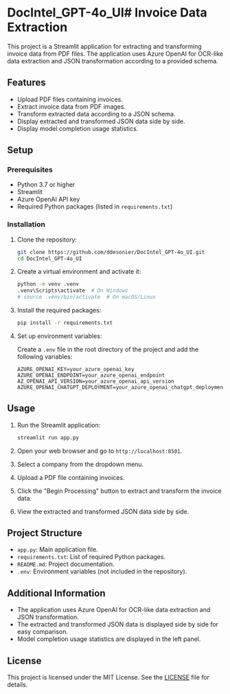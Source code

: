 # DocIntel_GPT-4o_UI# Invoice Data Extraction

This project is a Streamlit application for extracting and transforming invoice data from PDF files. The application uses Azure OpenAI for OCR-like data extraction and JSON transformation according to a provided schema.

## Features

- Upload PDF files containing invoices.
- Extract invoice data from PDF images.
- Transform extracted data according to a JSON schema.
- Display extracted and transformed JSON data side by side.
- Display model completion usage statistics.

## Setup

### Prerequisites

- Python 3.7 or higher
- Streamlit
- Azure OpenAI API key
- Required Python packages (listed in `requirements.txt`)

### Installation

1. Clone the repository:

    ```sh
    git clone https://github.com/ddesonier/DocIntel_GPT-4o_UI.git
    cd DocIntel_GPT-4o_UI
    ```

2. Create a virtual environment and activate it:

    ```sh
    python -m venv .venv
    .venv\Scripts\activate  # On Windows
    # source .venv/bin/activate  # On macOS/Linux
    ```

3. Install the required packages:

    ```sh
    pip install -r requirements.txt
    ```

4. Set up environment variables:

    Create a `.env` file in the root directory of the project and add the following variables:

    ```env
    AZURE_OPENAI_KEY=your_azure_openai_key
    AZURE_OPENAI_ENDPOINT=your_azure_openai_endpoint
    AZ_OPENAI_API_VERSION=your_azure_openai_api_version
    AZURE_OPENAI_CHATGPT_DEPLOYMENT=your_azure_openai_chatgpt_deployment
    ```

## Usage

1. Run the Streamlit application:

    ```sh
    streamlit run app.py
    ```

2. Open your web browser and go to `http://localhost:8501`.

3. Select a company from the dropdown menu.

4. Upload a PDF file containing invoices.

5. Click the "Begin Processing" button to extract and transform the invoice data.

6. View the extracted and transformed JSON data side by side.

## Project Structure

- `app.py`: Main application file.
- `requirements.txt`: List of required Python packages.
- `README.md`: Project documentation.
- `.env`: Environment variables (not included in the repository).

## Additional Information

- The application uses Azure OpenAI for OCR-like data extraction and JSON transformation.
- The extracted and transformed JSON data is displayed side by side for easy comparison.
- Model completion usage statistics are displayed in the left panel.

## License

This project is licensed under the MIT License. See the [LICENSE](LICENSE) file for details.

